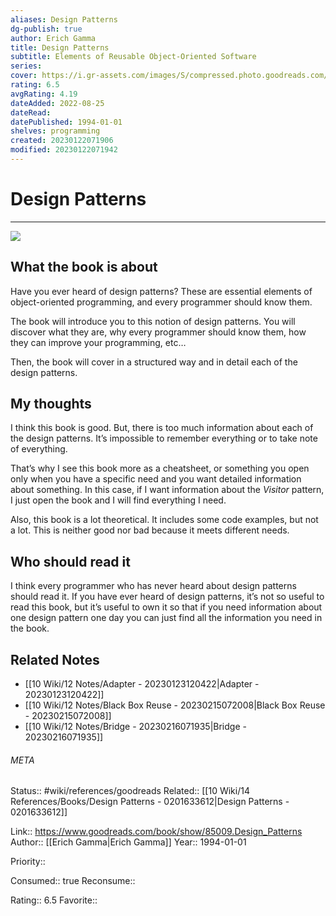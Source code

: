 ```yaml
---
aliases: Design Patterns
dg-publish: true
author: Erich Gamma
title: Design Patterns
subtitle: Elements of Reusable Object-Oriented Software
series: 
cover: https://i.gr-assets.com/images/S/compressed.photo.goodreads.com/books/1348027904l/85009.jpg
rating: 6.5
avgRating: 4.19
dateAdded: 2022-08-25
dateRead: 
datePublished: 1994-01-01
shelves: programming
created: 20230122071906
modified: 20230122071942
---
```

# Design Patterns
---
![](https://i.gr-assets.com/images/S/compressed.photo.goodreads.com/books/1348027904l/85009.jpg)


## What the book is about

Have you ever heard of design patterns? These are essential elements of object-oriented programming, and every programmer should know them.

The book will introduce you to this notion of design patterns. You will discover what they are, why every programmer should know them, how they can improve your programming, etc…

Then, the book will cover in a structured way and in detail each of the design patterns.

## My thoughts

I think this book is good. But, there is too much information about each of the design patterns. It’s impossible to remember everything or to take note of everything.

That’s why I see this book more as a cheatsheet, or something you open only when you have a specific need and you want detailed information about something. In this case, if I want information about the _Visitor_ pattern, I just open the book and I will find everything I need.

Also, this book is a lot theoretical. It includes some code examples, but not a lot. This is neither good nor bad because it meets different needs.

## Who should read it

I think every programmer who has never heard about design patterns should read it. If you have ever heard of design patterns, it’s not so useful to read this book, but it’s useful to own it so that if you need information about one design pattern one day you can just find all the information you need in the book.


## Related Notes
- [[10 Wiki/12 Notes/Adapter - 20230123120422\|Adapter - 20230123120422]]
- [[10 Wiki/12 Notes/Black Box Reuse - 20230215072008\|Black Box Reuse - 20230215072008]]
- [[10 Wiki/12 Notes/Bridge - 20230216071935\|Bridge - 20230216071935]]




###### META
Status:: #wiki/references/goodreads
Related:: [[10 Wiki/14 References/Books/Design Patterns - 0201633612\|Design Patterns - 0201633612]]

Link:: https://www.goodreads.com/book/show/85009.Design_Patterns
Author:: [[Erich Gamma\|Erich Gamma]]
Year:: 1994-01-01

Priority:: 

Consumed:: true
Reconsume:: 

Rating:: 6.5
Favorite:: 
